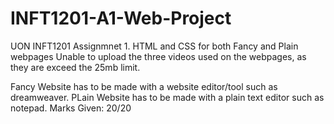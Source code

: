 # INFT1201-A1-Web-Project
UON INFT1201 Assignmnet 1. HTML and CSS for both Fancy and Plain webpages
Unable to upload the three videos used on the webpages, as they are exceed the 25mb limit.

Fancy Website has to be made with a website editor/tool such as dreamweaver.
PLain Website has to be made with a plain text editor such as notepad.
Marks Given: 20/20
